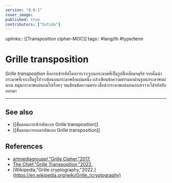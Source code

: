 ```yaml
---
version: "0.0.1"
cover_image:
published: true
contributors: ["Sutida"]
---
```

uplinks:: [[Transposition cipher-MOC]]
tags:: #lang/th #type/term 

# Grille transposition
 *Grille transposition* คือการเข้ารหัสโดยการเจาะรูบนกระดาษที่เป็นรูปสี่เหลี่ยมจตุรัส จากนั้นนำกระดาษที่เจาะเป็นรูไปวางซ้อนบนกระดาษอีกแผ่นหนึ่ง เเล้วเขียนข้อความธรรมดาผ่านรูบนกระดาษเเผ่นบน หมุนกระดาษเเผ่นบนไปเรื่อยๆ จนเขียนข้อความครบ เมื่อนำกระดาษเเผ่นบนออกเราจะได้รหัสลับออกมา

---
## See also
- [[ขั้นตอนการเข้ารหัสเเบบ Grille transposition]]
- [[ขั้นตอนการถอดรหัสแบบ Grille transposition]]
## References
- [artmediagrouppl,"Grille Cipher,"2017.](https://youtu.be/IbmOJEGFlK4)
- [The Chief,"Grille Transposition,"2022.](https://theblackchamber552383191.wordpress.com/2020/11/18/grille-transposition/)
- [Wikipedia,"Grille cryptography,"2022.](https://en.wikipedia.org/wiki/Grille_(cryptography)

